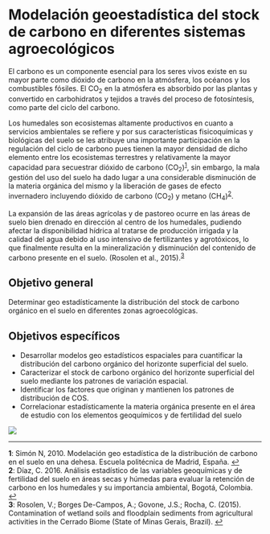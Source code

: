 # Modelación geoestadística del stock de carbono en diferentes sistemas agroecológicos

El carbono es un componente esencial para los seres vivos existe en su mayor parte como dióxido de carbono en la atmósfera, los océanos y los combustibles fósiles. El CO<sub>2</sub> en la atmósfera es absorbido por las plantas y convertido en carbohidratos y tejidos a través del proceso de fotosíntesis, como parte del ciclo del carbono.

Los humedales son ecosistemas altamente productivos en cuanto a servicios ambientales se refiere y por sus características fisicoquímicas y biológicas del suelo se les atribuye una importante participación en la regulación del ciclo de carbono pues tienen la mayor densidad de dicho elemento entre los ecosistemas terrestres y relativamente la mayor capacidad para secuestrar dióxido de carbono (CO<sub>2</sub>)<sup id="a1">[1](#f1)</sup>, sin embargo, la mala gestión del uso del suelo ha dado lugar a una considerable disminución de la materia orgánica del mismo y la liberación de gases de efecto invernadero incluyendo dióxido de carbono (CO<sub>2</sub>) y metano (CH<sub>4</sub>)<sup id="a2">[2](#f2)</sup>.

La expansión de las áreas agrícolas y de pastoreo ocurre en las áreas de suelo bien drenado en dirección al centro de los humedales, pudiendo afectar la disponibilidad hídrica al tratarse de producción irrigada y la calidad del agua debido al uso intensivo de fertilizantes y agrotóxicos, lo que finalmente resulta en la mineralización y disminución del contenido de carbono presente en el suelo. (Rosolen et al., 2015).<sup id="a3">[3](#f3)</sup>


## Objetivo general

Determinar geo estadísticamente la distribución del stock de carbono orgánico en el suelo en diferentes zonas agroecológicas.

## Objetivos específicos

* Desarrollar modelos geo estadísticos espaciales para cuantificar la distribución del carbono orgánico del horizonte superficial del suelo.
* Caracterizar el stock de carbono orgánico del horizonte superficial del suelo mediante los patrones de variación espacial.
* Identificar los factores que originan y mantienen los patrones de distribución de COS.
* Correlacionar estadísticamente la materia orgánica presente en el área de estudio con los elementos geoquímicos y de fertilidad del suelo

![](img/muestreo_junin.png)
____________________________________

<b id="f1">1</b>: Simón N, 2010. Modelación geo estadística de la distribución de carbono en el suelo en una dehesa. Escuela politécnica de Madrid, España. [↩](#a1)  <br />
<b id="f2">2</b>: Díaz, C. 2016. Análisis estadístico de las variables geoquímicas y de fertilidad del suelo en áreas secas y húmedas para evaluar la retención de carbono en los humedales y su importancia ambiental, Bogotá, Colombia. [↩](#a2)  <br />
<b id="f3">3</b>: Rosolen, V.; Borges De-Campos, A.; Govone, J.S.; Rocha, C. (2015). Contamination of wetland soils and floodplain sediments from agricultural activities in the Cerrado Biome (State of Minas Gerais, Brazil). [↩](#a3)